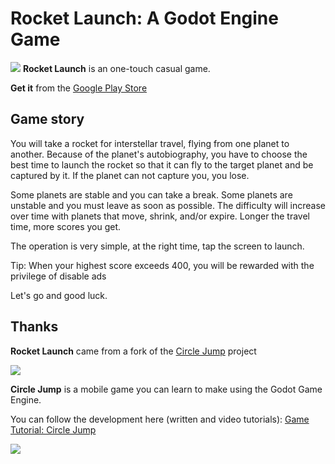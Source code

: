 # Rocket Launch: A Godot Engine Game
![](https://github.com/CadenzaYu/rocket_launch/blob/master/RocketLaunch.png)
**Rocket Launch** is an one-touch casual game. 

**Get it** from the [Google Play Store](https://play.google.com/store/apps/details?id=home.cadenzayu.rocketlaunch)

## Game story

You will take a rocket for interstellar travel, flying from one planet to another. Because of the planet's autobiography, you have to choose the best time to launch the rocket so that it can fly to the target planet and be captured by it. If the planet can not capture you, you lose.

Some planets are stable and you can take a break. Some planets are unstable and you must leave as soon as possible. The difficulty will increase over time with planets that move, shrink, and/or expire. Longer the travel time, more scores you get.

The operation is very simple, at the right time, tap the screen to launch.

Tip: When your highest score exceeds 400, you will be rewarded with the privilege of disable ads

Let's go and good luck.

## Thanks

**Rocket Launch** came from a fork of the [Circle Jump](http://kidscancode.org/godot_recipes/games/circle_jump/) project

![](http://kidscancode.org/godot_recipes/img/cj_banner_002.png)

**Circle Jump** is a mobile game you can learn to make using the Godot Game Engine.

You can follow the development here (written and video tutorials):
[Game Tutorial: Circle Jump](http://kidscancode.org/godot_recipes/games/circle_jump/)

![](http://kidscancode.org/godot_recipes/img/circle_jump.gif)

